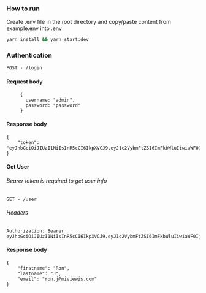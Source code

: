 ### How to run

Create .env file in the root directory and copy/paste content from example.env into .env 

```sh
yarn install && yarn start:dev 
```

### Authentication

``POST - /login``

#### Request body
```
     { 
       username: "admin",
       password: "password"
     }
```
#### Response body

```
{
    "token": "eyJhbGciOiJIUzI1NiIsInR5cCI6IkpXVCJ9.eyJ1c2VybmFtZSI6ImFkbWluIiwiaWF0IjoxNjUwNzUxMDY0LCJleHAiOjE2NTA4Mzc0NjR9.eYA5ywFIIEpSoFY0Mb99W9Ibb7nfWnYyoXXoOs5UYCE"
}
```

#### Get User 

###### Bearer token is required to get user info

``GET - /user``

###### Headers
``` 
Authorization: Bearer eyJhbGciOiJIUzI1NiIsInR5cCI6IkpXVCJ9.eyJ1c2VybmFtZSI6ImFkbWluIiwiaWF0IjoxNjUwNzUxMDY0LCJleHAiOjE2NTA4Mzc0NjR9.eYA5ywFIIEpSoFY0Mb99W9Ibb7nfWnYyoXXoOs5UYCE 
```

#### Response body

```
{
    "firstname": "Ron",
    "lastname": "J",
    "email": "ron.j@miviewis.com"
}
```
